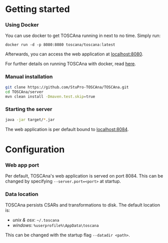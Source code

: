 # Getting started

### Using Docker
You can use docker to get TOSCAna running in next to no time. Simply run:
```
docker run -d -p 8080:8080 toscana/toscana:latest
```
Afterwards, you can access the web application at [localhost:8080](http://localhost:8080).

For further details on running TOSCAna with docker, read [here](docker.md).


### Manual installation
```sh
git clone https://github.com/StuPro-TOSCAna/TOSCAna.git
cd TOSCAna/server
mvn clean install -Dmaven.test.skip=true
```

### Starting the server
```sh
java -jar target/*.jar
```
The web application is per default bound to [localhost:8084](http://localhost:8084).


# Configuration

### Web app port
Per default, TOSCAna's web application is served on port 8084. This can be changed by specifying `--server.port=<port>` at startup.

### Data location
TOSCAna persists CSARs and transformations to disk. The default location is:

- *unix & osx*: `~/.toscana`
- *windows*: `%userprofile%\AppData\toscana`

This can be changed with the startup flag `--datadir <path>`.
